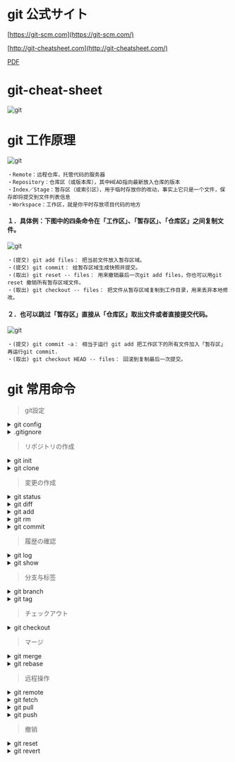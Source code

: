 # git 公式サイト
[https://git-scm.com](https://git-scm.com/)

[http://git-cheatsheet.com](http://git-cheatsheet.com/)

[PDF](https://wac-cdn.atlassian.com/dam/jcr:e7e22f25-bba2-4ef1-a197-53f46b6df4a5/SWTM-2088_Atlassian-Git-Cheatsheet.pdf)

# git-cheat-sheet
![git](./git-cheat-sheet.png)


# git 工作原理
![git](./git-status.png)
```
・Remote：远程仓库，托管代码的服务器
・Repository：仓库区（或版本库），其中HEAD指向最新放入仓库的版本
・Index／Stage：暂存区（或索引区），用于临时存放你的改动，事实上它只是一个文件，保存即将提交到文件列表信息
・Workspace：工作区，就是你平时存放项目代码的地方
```
#### １．具体例：下图中的四条命令在「工作区」、「暂存区」、「仓库区」之间复制文件。
![git](./basic-usage.svg.png)
```
・(提交) git add files： 把当前文件放入暂存区域。
・(提交) git commit： 给暂存区域生成快照并提交。
・(取出) git reset -- files： 用来撤销最后一次git add files，你也可以用git reset 撤销所有暂存区域文件。
・(取出) git checkout -- files： 把文件从暂存区域复制到工作目录，用来丢弃本地修改。
```
 #### ２．也可以跳过「暂存区」直接从「仓库区」取出文件或者直接提交代码。
![git](./basic-usage-2.svg.png)
```
・(提交) git commit -a： 相当于运行 git add 把工作区下的所有文件加入「暂存区」再运行git commit.
・(取出) git checkout HEAD -- files： 回滚到复制最后一次提交。
```



# git 常用命令

> git設定
<details>
<summary>git config</summary>

|コマンド|説明|
|---|---|
|`git --version`★                        |gitバージョンを表示|
|`git config --list`                      |設定一覧を表示|
|`git config --global user.name <name>`   |コミット操作に付加されるあなたの<font color="Blue">名前</font>を設定|
|`git config --global user.email <email>` |コミット操作に付加されるあなたの<font color="Blue">メールアドレス</font>を設定|
|`git config --global color.ui auto`      |デフォルトでは color.ui は auto に設定|
|`git config --global alias.<alias-name> <git-command>`<br>例：<br>&nbsp;git config --global alias.co checkout<br>&nbsp;git config --global alias.br branch<br>&nbsp;git config --global alias.ci commit<br>&nbsp;git config --global alias.st status<br>  |コマンドのショットキー、configファイルは下記のように<br>[alias]<br>&nbsp;co = checkout<br>&nbsp;br = branch<br>&nbsp;ci = commit<br>&nbsp;st = status|
|`--local`                                |ローカルの構成ファイル<br>個別Gitリポジトリ <font color="Blue">.git/config</font>に保存される|
|`--global`                               |ユーザーレベルの構成ファイル、ユーザホームに保存される<br>・UNIXの場合は <font color="Blue">~/.gitconfig</font>に保存される<br>・Windowsの場合は <font color="Blue">C:\Users\<ユーザー名>\.gitconfig</font>に保存される|
|`--system`                               |システムレベルの構成ファイル<br>・UNIXの場合は <font color="Blue">/etc/gitconfig</font>に保存される<br>・Windowsの場合は <font color="Blue">C:\ProgramData\Git\config</font>に保存される|
</details>

<details>
<summary>.gitignore</summary>

- ホームディレクトリで構わないので、ファイルは自分で作成する必要がある。
- `git config --global core.excludesFile ~/.gitignore` 場所指定

|パターン|一致する例|説明|
|---|---|---|
|`*.log`                  |debug.log<br>logs/debug.log                       |アスタリスクは、0 個以上の文字に一致するワイルドカードです|
|`*.log  !important.log`  |debug.log<br>but no<br>important.log              |感嘆符をパターンの先頭に追加すると、パターンを否定します。ファイルが、あるパターンと一致するが、ファイルの後半で定義済みの否定パターンとも一致する場合、そのファイルは無視されません|
|`debug?.log`             |debug0.log<br>debugg.log<br>but not<br>debug10.log|疑問符は正確に 1 文字に一致します|
|`debug[0-9].log`         |debug0.log<br>debug1.log<br>but not<br>debug10.log|角括弧を使用して、指定した範囲の 1 文字を照合することもできます|
|`debug[a-z].log`         |debuga.log<br>debugb.log<br>but not<br>debug1.log |範囲は数値またはアルファベットです|
</details>



> リポジトリの作成
<details>
<summary>git init</summary>

|コマンド|説明|
|---|---|
|`git init`★                             |現在のディレクトリをリポジトリに変換、.git サブディレクトリが追加される|
|`git init <directory>`                   |指定したディレクトリにリポジトリを作成、.git サブディレクトリが追加される|
|`git init --bare`                        |<font color="Blue">ベアリポジトリ</font>、ファイルを持たないリポジトリを作成、ファイルの編集や変更はできない|
|`git init --template=<template>`         |＜template＞からファイルをコピーし、新しい Gitリポジトリを作成|
</details>

<details>
<summary>git clone</summary>
 
- git clone コマンドを使用してリポジトリをクローンすると、クローンされたリポジトリをポイントバックする origin という名称のリモート接続が自動的に作成されます。

|コマンド|説明|
|---|---|
|`git clone <url>`★                     |現在のディレクトリでリポジトリをコピー作成|
|`git clone <url> <directory>`           |指定したローカルディレクトリでリポジトリをコピー作成|
|`git clone --branch <branch> <url>`     |リモートの HEADが指すブランチ(通常は mainブランチ)の代わりに、特定のブランチを指定|
|`git clone --branch <tag> <url>`        |特定のタグを指定しても同じ操作が可能|
|`git clone --bare`                       |git init --bareと同様にベアリポジトリとなり、ファイルの実態が持たない|
|`git clone --template=<template> <url>` |リポジトリをクローンして、指定した＜template＞のテンプレートを適用|
</details>



> 変更の作成
<details>
<summary>git status</summary>

|コマンド|説明|
|---|---|
|`git status`                 |コミット済みの履歴情報は含まれないため、git logを使う必要がある|
|`git status -s`              |例：<br>?? xxxx.txt　# ??= Untracked<br>A xxxx.txt　# A= added<br>M xxxx.txt　# M= Modified<br>コミットされると表示されなくなる|
</details>

<details>
<summary>git diff</summary>

|コマンド|説明|
|---|---|
|`git diff`                          |まだステージされていないファイルの差分を表示します|
|`git diff --staged`                 |ステージングと最後のファイルバージョンとの差分を表示します|
|`git diff --cached`                 |git addした後に、インデックスと最新のコミットとの変更点|
|`git diff HEAD^`                    |git commitした後に、コミットした箇所を表示、最新のコミットと最新のコミットのひとつ前の差分|
|`git diff HEAD..origin/ブランチ名`   |git pullする前に、ローカルの最新コミットと pull先のリモートリポジトリとの変更点|
|`git diff origin/ブランチ名..HEAD`   |git pushする前に、git commitした後にリモートリポジトリとこれから push したい箇所の変更点|
|`git diff ブランチA..ブランチB`      |ブランチ同士を比較する、Pull Requestを送る前に、自分が作ったブランチとマスタとの変更点|
</details>

<details>
<summary>git add</summary>

|コマンド|説明|
|---|---|
|`git add .`★                |すべての変更をステージして次回のコミット対象|
|`git add <file>`             |指定したファイルの変更をステージして次回のコミット対象|
|`git add -f <file>`          |無視されたファイルを強制的にコミット対象にする|
</details>

<details>
<summary>git rm</summary>

|コマンド|説明|
|---|---|
|`git rm <file>`              |ステージングと作業ディレクトリから物理削除、コミットされるまでgit reset HEADで取り消せる|
|`git rm --cached <file>`     |リポジトリから論理削除、作業ディレクトリに実ファイルは残る|
</details>

<details>
<summary>git commit</summary>

|コマンド|説明|
|---|---|
|`git commit -m "<message>" `★|テキストエディターは起動せず、ステージされたスナップショットを即座コミット|
|`git commit -a`               |作業ディレクトリにおけるすべての変更のスナップショットをコミット|
|`git commit -am "<message>" ` |-a と -m を組み合わせたコマンド。この組み合わせではすべての変更をコミット|
|`git commit --amend`          |新しいコミットを作成する代わりに、ステージした変更が直前のコミットに追加される|
</details>



> 履歴の確認
<details>
<summary>git log</summary>

- 参考：　[高度な Git ログ](https://www.atlassian.com/ja/git/tutorials/git-log)

|コマンド|説明|
|---|---|
|`git log`                                       |コミット済みのスナップショットを表示|
|`git log --oneline`★                           |各コミットを 1 行にまとめる、コミット一覧を表示|
|`git log --graph --oneline --decorate`          |--graph オプションは、コミット履歴のブランチ構造を表す、一般的に、--oneline および --decorate コマンドと組み合わせて使用され|
|`git log -3`                                    |git log -3 表示するコミット数は 3|
|`git log --after="2014-7-1"`                    |2014 年 7 月 1 日以降に作成されたコミットのみを表示|
|`git log --after="2014-7-1" --before="2014-7-4"`|2014 年 7 月 1 日と 2014 年 7 月 4 日の間|
|`git log --stat`                                |通常の git log 情報に加えて、改変されたファイルおよびその中での追加行数と削除行数を増減数で表示|
|`git log -p`                                    |各コミットを表すパッチを表示、各コミットの完全な差分を表示。プロジェクト履歴で取得可能な最も詳細なビュー|
|`git log --author= <pattern>`   |Search for commits by a particular author.|
|`git log --grep=<pattern>`      |Search for commits with a commit message that matches <pattern>.|
|`git log <since>..<until>`      |Show commits that occur between <since> and <until>. Args can be a commit ID, branch name, HEAD, or any other kind of revision reference.|
|`git log -- <file>`             |指定されたファイルを含むコミットのみを表示|
|`git log --follow [file]`       |名前の変更を含む指定したファイルのバージョン履歴の一覧を表示します|
|`git log --graph --decorate`    |--graph フラグを指定すると、コミットメッセージの左側にテキストベースのコミットの図が描画される<br>--decorate はブランチの名前または表示されるコミットのタグを追加|
</details>

<details>
<summary>git show</summary>

|コマンド|説明|
|---|---|
|`git show <コミット番号>`                       |指定されたコミットのメタ情報と変更内容を出力します|
</details>



> 分支与标签
<details>
<summary>git branch</summary>

|コマンド|説明|
|---|---|
|`git branch`                      |ローカルリポジトリ内のブランチを一覧表示|
|`git branch -r`                   |リモートリポジトリ内のブランチを一覧表示|
|`git branch -a`★                 |すべてのブランチを一覧表示|
|`git branch <branch>`             |新規ブランチを作成、作成された新規ブランチはチェックアウトされない|
|`git branch -d <branch>`          |指定したブランチを削除|
|`git branch -D <branch>`          |指定したブランチにマージされていない変更が残っていたとしても強制削除|
|`git branch -m <branch>`          |現在のブランチの名前を<branch>に変更|
</details>

<details>
<summary>git tag</summary>

|コマンド|説明|
|---|---|
|`git tag`★                       |タグ一覧|
|`git tag -a <tag>`                |指定した新しい注釈付きタグを作成|
|`git tag -a <tag> -m "<message>"` |指定した新しい注釈付きタグを即座に作成|
|`git tag -d <tag>`                |指定したタグを削除|
|`git show <tag>`                  |指定したタグの内容を表示|
</details>



> チェックアウト
<details>
<summary>git checkout</summary>

- git checkout コマンドは、git branch コマンドによって作成されたブランチ間を移動するコマンドです
- ブランチの作成、ブランチの切り替え、リモート・ブランチのチェックアウトに使用
- リモートブランチをチェックアウトするには、最初にブランチのコンテンツをフェッチ`git fetch --all`する必要があります。
- git checkout コマンドは、git clone と時折混同されることがあります。2 つのコマンドの違いは、git clone ではコードがリモート リポジトリからフェッチされるのに対し、git checkout ではローカル システムの既存コードのバージョンが切り替えられる点です。

|コマンド|説明|
|---|---|
|`git checkout -b <branch>`     |ブランチを新規作成&チェックアウト|
|`git checkout <branch>`        |指定ブランチをチェックアウト|
|`git checkout <tag>`           |指定タグをチェックアウト|
|`git checkout .`               |最新チェックアウト|
|`git checkout ＜remotebranch＞`|リモートブランチをチェックアウトするには、最初にブランチのコンテンツをフェッチ`git fetch --all`する必要あり|
</details>



> マージ
<details>
<summary>git merge</summary>

|コマンド|説明|
|---|---|
|`git merge ＜branch＞`    |指定した <branch> を現在のブランチにマージ|
|`git merge origin/master` |指定した リモートmasterブランチ を現在のブランチにマージ|
```
例：
git checkout -b new-feature main  #new-featureに切り替え
git add <file>　　　　　　　　　　　#new-featureに対して任意修正
git commit -m "Finish a feature"  #コミット
git checkout main      　　　　　　#mainに切り替え
git merge new-feature　　　　　　　#mainにマージ
git branch -d new-feature　　　　  #new-feature削除
```
</details>


<details>
<summary>git rebase</summary>

- Git には、ブランチを統合するための方法がmergeとrebaseの２つあります。rebaseは、作業が完了したブランチを分岐元のブランチにくっつける時に使う機能です。
- mergeはコミットが追加されるだけなので、もし失敗した場合はresetを使って元に戻すことができます。
- しかし、rebaseはコミットが改変されてしまうので、バックアップを取っておかないと、取り返しのつかないことになってしまうかも知れません...

|コマンド|説明|
|---|---|
|`git rebase -i <base>`   |古いコミットや複数のコミットの変更、 直前のコミットを変更するには`git commit --amend`|
</details>



> 远程操作
<details>
<summary>git remote</summary>

- git clone コマンドを使用してリポジトリをクローンすると、クローンされたリポジトリはorigin という名称のリモート接続が自動的に作成<br>
- `.git/config` ファイルを直接編集することもできる

|コマンド|説明|
|---|---|
|`git remote -v`★                        |リモート接続の一覧を表示| 
|`git remote add <name> <url>`            |リモートリポジトリへの接続を追加  例：`git remote add john http://dev.example.com/john.git`| 
|`git remote rm <name>`                   |リモートリポジトリへの接続を削除|
|`git remote rename <old-name> <new-name>`|リモート接続名称変更|
</details>

<details>
<summary>git fetch</summary>

- git fetchは、リモートリポジトリの変更状況をローカルリポジトリにダウンロードしますが、現在の作業ディレクトリには変更を加えません。<br>
- ローカルのブランチにマージされないため、作業中に中断を引き起こすことなく、リモートリポジトリの変更を確認できることが利点です。

|コマンド|説明|
|---|---|
|`git fetch <remote>`                     |リモートリポジトリからフェッチ、統合せず|
|`git fetch <remote> <branch>`            |特定ブランチと同期する<br>例：`git fetch origin HEAD`|
|`git fetch --all`                        |登録されたリモートとブランチをすべてフェッチする|
</details>

<details>
<summary>git pull</summary>

- git pullは git における svn update に相当すると考えられます。このコマンドは、ローカル リポジトリを中央リポジトリに同期する簡便な方法です
- git pullは、リモートリポジトリから最新の変更を取得するところまではgit fetchと同様ですが、さらに現在のブランチに自動的にmerge（マージ）する、git fetchと同時にgit mergeを実施する
- `--rebase` オプションは、不要なマージ コミットを防止することによって直線的な履歴を確保するために使用できます。
- `git config --global branch.autosetuprebase always` 実行すると、すべての git pull コマンドで統合の際に git rebase が使用される

|コマンド|説明|
|---|---|
|`git pull origin`★                      |git fetch origin HEAD および git merge HEAD に相当|
|`git pull <remote>`                      |指定したリモートにおけるコピーをフェッチして、それをローカルのコピーに即時マージ
|`git pull <remote> <branch>`             |指定したリモートにおけるコピーをフェッチして、それをローカルのコピーに即時マージ
|`git pull --rebase <remote>`             |プルと同じく、git mergeを使用してリモート ブランチをローカル ブランチと統合するのではなく、git rebaseを使用|
</details>

<details>
<summary>git push</summary>

|コマンド|説明|
|---|---|
|`git push origin master`★             |リモートブランチmasterにプッシュ|
|`git push <remote> <branch>`           |リモートブランチにプッシュ|
|`git push <remote> <tag>`              |ブランチと似ている。タグは明示的に渡す必要があり|
|`git push --tag`                       |すべてのタグをアップロード|
</details>



> 撤销
<details>
<summary>git reset</summary>

- コミット履歴消える、指定したコミットまで戻る。
- 現在のブランチの最新のコミットから、指定したコミットの上までをごっそり削除する超強力なコマンドです。すなわち、指定したコミットまでコミット履歴を遡るということです
- 複数人の共同開発レポジトリでは使わない
- git resetには３つの重要なオプションがあります。「–soft」「–mixed」「–hard」です。

```
オプション	　　　　　ステージ前ファイル（git add前）	インデックスされたファイル（git add後、commit前）	未追跡（untracked）
–soft	　　　　　　　　残る	　　　　　　　　　　　　　　残る	　　　　　　　　　　　　　　　　　　　　　　　残る
–mixed（デフォルト）	残る	　　　　　　　　　　　　　　削除	　　　　　　　　　　　　　　　　　　　　　　　残る
–hard	　　　　　　　　削除	　　　　　　　　　　　　　　削除	　　　　　　　　　　　　　　　　　　　　　　　残る
```

```
#コミット履歴（A〜D）
A---B---C---D
          main

#コミットDの作業を打ち消す
$ git reset C
A---B---C
       main
```

|コマンド|説明|
|---|---|
|`git reset <コミット番号>`|現在のコミットから後戻りする、プロジェクト履歴から削除するため、公開済み履歴の操作は厳禁|
|`git reset HEAD^`        |現在コミットの1回分前に戻す|
|`git reset HEAD^^`       |現在コミットの2回分前に戻す、実質的には直近二つのスナップショットをプロジェクト履歴から削除する|
</details>



<details>
<summary>git revert</summary>

- コミット履歴が消えない、指定したコミットを打ち消した新しいコミットを作成する。
- 現在編集中（git add前、git commit前）のファイルはrevertできない
  
```
#コミット履歴（A〜D）
A---B---C---D
          main

#コミットDの作業を打ち消す
$ git revert D
A---B---C---D---F
              main
```

```
#コミット履歴（A〜D）
A---B---C---D
          master
#コミットBの作業を打ち消す
$ git revert B
A---B---C---D---D'
              master
「git revert B」を実行します。すると、コミットBの編集内容を削除した、状態の新しいコミットD’が生成されます。コミット履歴の中でコミットBが残るのがポイントです。
```

|コマンド|説明|
|---|---|
|`git revert <コミット番号>`             |履歴における任意の時点でのコミットをターゲットにできる、履歴として追加される形|
|`git revert <コミット番号> --no-edit`★　|エディタを起動しない|
</details>

